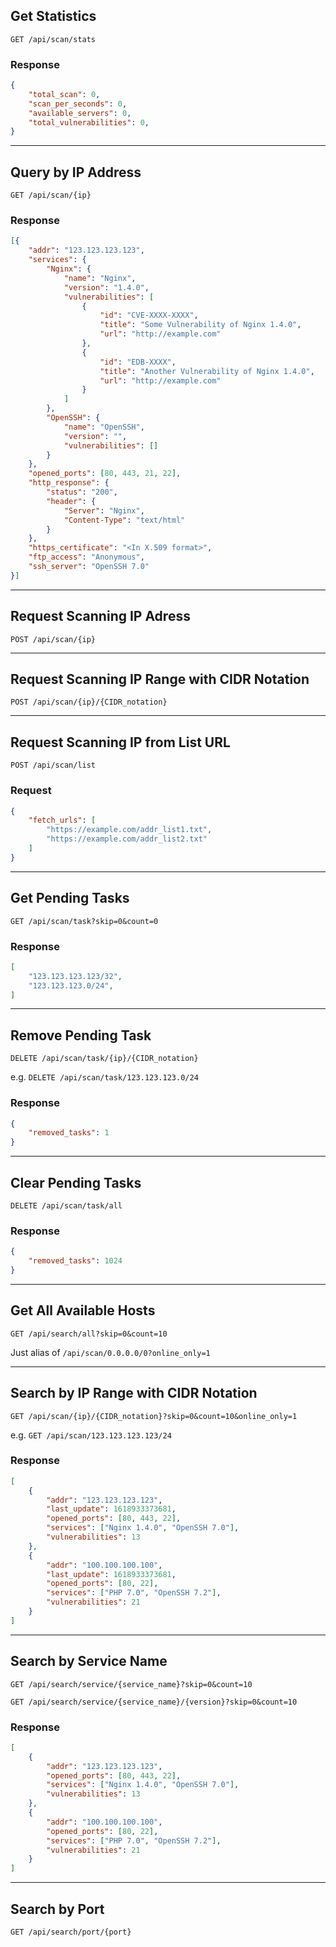 ## Get Statistics
`GET /api/scan/stats`

### Response
```json
{
    "total_scan": 0,
    "scan_per_seconds": 0,
    "available_servers": 0,
    "total_vulnerabilities": 0,
}
```

--------

## Query by IP Address
`GET /api/scan/{ip}`

### Response

```json
[{
    "addr": "123.123.123.123",
    "services": {
        "Nginx": {
            "name": "Nginx",
            "version": "1.4.0",
            "vulnerabilities": [
                {
                    "id": "CVE-XXXX-XXXX",
                    "title": "Some Vulnerability of Nginx 1.4.0",
                    "url": "http://example.com"
                },
                {
                    "id": "EDB-XXXX",
                    "title": "Another Vulnerability of Nginx 1.4.0",
                    "url": "http://example.com"
                }
            ]
        },
        "OpenSSH": {
            "name": "OpenSSH",
            "version": "",
            "vulnerabilities": []
        }
    },
    "opened_ports": [80, 443, 21, 22],
    "http_response": {
        "status": "200",
        "header": {
            "Server": "Nginx",
            "Content-Type": "text/html"
        }
    },
    "https_certificate": "<In X.509 format>",
    "ftp_access": "Anonymous",
    "ssh_server": "OpenSSH 7.0"
}]
```
--------


## Request Scanning IP Adress
`POST /api/scan/{ip}`

--------

## Request Scanning IP Range with CIDR Notation
`POST /api/scan/{ip}/{CIDR_notation}`

--------

## Request Scanning IP from List URL
`POST /api/scan/list`
### Request
```json
{
    "fetch_urls": [
        "https://example.com/addr_list1.txt",
        "https://example.com/addr_list2.txt"
    ]
}
```
--------

## Get Pending Tasks
`GET /api/scan/task?skip=0&count=0`
### Response
```json
[
    "123.123.123.123/32",
    "123.123.123.0/24",
]
```

--------

## Remove Pending Task
`DELETE /api/scan/task/{ip}/{CIDR_notation}`

e.g. `DELETE /api/scan/task/123.123.123.0/24`

### Response
```json
{
    "removed_tasks": 1
}
```

--------

## Clear Pending Tasks
`DELETE /api/scan/task/all`

### Response
```json
{
    "removed_tasks": 1024
}
```

--------


## Get All Available Hosts
`GET /api/search/all?skip=0&count=10`

Just alias of `/api/scan/0.0.0.0/0?online_only=1`

--------


## Search by IP Range with CIDR Notation
`GET /api/scan/{ip}/{CIDR_notation}?skip=0&count=10&online_only=1`

e.g. `GET /api/scan/123.123.123.123/24`



### Response
```json
[
    {
        "addr": "123.123.123.123",
        "last_update": 1618933373681,
        "opened_ports": [80, 443, 22],
        "services": ["Nginx 1.4.0", "OpenSSH 7.0"],
        "vulnerabilities": 13
    },
    {
        "addr": "100.100.100.100",
        "last_update": 1618933373681,
        "opened_ports": [80, 22],
        "services": ["PHP 7.0", "OpenSSH 7.2"],
        "vulnerabilities": 21
    }
]
```

--------


## Search by Service Name
`GET /api/search/service/{service_name}?skip=0&count=10`

`GET /api/search/service/{service_name}/{version}?skip=0&count=10`

### Response
```json
[
    {
        "addr": "123.123.123.123",
        "opened_ports": [80, 443, 22],
        "services": ["Nginx 1.4.0", "OpenSSH 7.0"],
        "vulnerabilities": 13
    },
    {
        "addr": "100.100.100.100",
        "opened_ports": [80, 22],
        "services": ["PHP 7.0", "OpenSSH 7.2"],
        "vulnerabilities": 21
    }
]
```

--------

## Search by Port
`GET /api/search/port/{port}`



